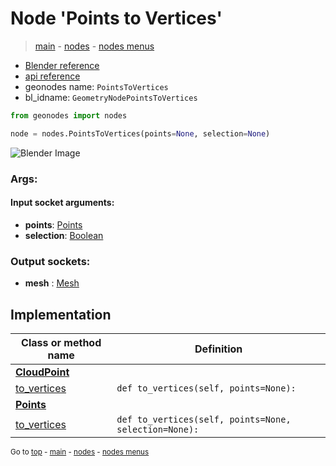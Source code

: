 # Node 'Points to Vertices'

> [main](../structure.md) - [nodes](nodes.md) - [nodes menus](nodes_menus.md)

- [Blender reference](https://docs.blender.org/manual/en/latest/modeling/geometry_nodes/point/points_to_vertices.html)
- [api reference](https://docs.blender.org/api/current/bpy.types.GeometryNodePointsToVertices.html)
- geonodes name: `PointsToVertices`
- bl_idname: `GeometryNodePointsToVertices`

```python
from geonodes import nodes

node = nodes.PointsToVertices(points=None, selection=None)
```

![Blender Image](https://docs.blender.org/manual/en/latest/_images/node-types_GeometryNodePointsToVertices.webp)

### Args:

#### Input socket arguments:

- **points**: [Points](Points.md)
- **selection**: [Boolean](Boolean.md)

### Output sockets:

- **mesh** : [Mesh](Mesh.md)

## Implementation

| Class or method name | Definition |
|----------------------|------------|
| **[CloudPoint](CloudPoint.md)** |
| [to_vertices](CloudPoint.md#to_vertices) | `def to_vertices(self, points=None):` |
| **[Points](Points.md)** |
| [to_vertices](Points.md#to_vertices) | `def to_vertices(self, points=None, selection=None):` |
<sub>Go to [top](#node-Points-to-Vertices) - [main](../structure.md) - [nodes](nodes.md) - [nodes menus](nodes_menus.md)</sub>


